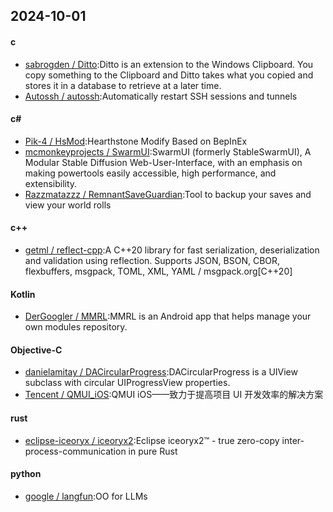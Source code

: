 ## 2024-10-01
#### c
* [sabrogden / Ditto](https://github.com/sabrogden/Ditto):Ditto is an extension to the Windows Clipboard. You copy something to the Clipboard and Ditto takes what you copied and stores it in a database to retrieve at a later time.
* [Autossh / autossh](https://github.com/Autossh/autossh):Automatically restart SSH sessions and tunnels
#### c#
* [Pik-4 / HsMod](https://github.com/Pik-4/HsMod):Hearthstone Modify Based on BepInEx
* [mcmonkeyprojects / SwarmUI](https://github.com/mcmonkeyprojects/SwarmUI):SwarmUI (formerly StableSwarmUI), A Modular Stable Diffusion Web-User-Interface, with an emphasis on making powertools easily accessible, high performance, and extensibility.
* [Razzmatazzz / RemnantSaveGuardian](https://github.com/Razzmatazzz/RemnantSaveGuardian):Tool to backup your saves and view your world rolls
#### c++
* [getml / reflect-cpp](https://github.com/getml/reflect-cpp):A C++20 library for fast serialization, deserialization and validation using reflection. Supports JSON, BSON, CBOR, flexbuffers, msgpack, TOML, XML, YAML / msgpack.org[C++20]
#### Kotlin
* [DerGoogler / MMRL](https://github.com/DerGoogler/MMRL):MMRL is an Android app that helps manage your own modules repository.
#### Objective-C
* [danielamitay / DACircularProgress](https://github.com/danielamitay/DACircularProgress):DACircularProgress is a UIView subclass with circular UIProgressView properties.
* [Tencent / QMUI_iOS](https://github.com/Tencent/QMUI_iOS):QMUI iOS——致力于提高项目 UI 开发效率的解决方案
#### rust
* [eclipse-iceoryx / iceoryx2](https://github.com/eclipse-iceoryx/iceoryx2):Eclipse iceoryx2™ - true zero-copy inter-process-communication in pure Rust
#### python
* [google / langfun](https://github.com/google/langfun):OO for LLMs
